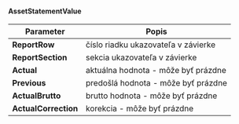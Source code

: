 #### AssetStatementValue
| Parameter | Popis |
| ----------- | ----------- |
| **ReportRow** | číslo riadku ukazovateľa v závierke |
| **ReportSection** | sekcia ukazovateľa v závierke |
| **Actual** | aktuálna hodnota - môže byť prázdne |
| **Previous** | predošlá hodnota - môže byť prázdne |
| **ActualBrutto** | brutto hodnota - môže byť prázdne |
| **ActualCorrection** | korekcia - môže byť prázdne |
